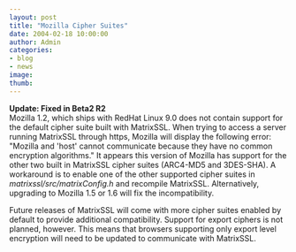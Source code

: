 ```yaml
---
layout: post
title: "Mozilla Cipher Suites"
date: 2004-02-18 10:00:00
author: Admin
categories:
- blog
- news
image:
thumb:
---
```

<p><b>Update: Fixed in Beta2 R2</b><br />
Mozilla 1.2, which ships with RedHat Linux 9.0 does not contain support for the default cipher suite built with MatrixSSL.  When trying to access a server running MatrixSSL through https, Mozilla will display the following error: "Mozilla and 'host' cannot communicate because they have no common encryption algorithms."  It appears this version of Mozilla has support for the other two built in MatrixSSL cipher suites (ARC4-MD5 and 3DES-SHA).   A workaround is to enable one of the other supported cipher suites in <i>matrixssl/src/matrixConfig.h</i> and recompile MatrixSSL.  Alternatively, upgrading to Mozilla 1.5 or 1.6 will fix the incompatibility.</p>
<p>Future releases of MatrixSSL will come with more cipher suites enabled by default to provide additional compatibility.  Support for export ciphers is not planned, however.  This means that browsers supporting only export level encryption will need to be updated to communicate with MatrixSSL.<br />
</p>
